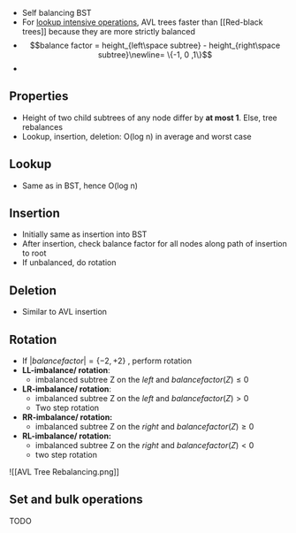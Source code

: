 - Self balancing BST
- For <u>lookup intensive operations</u>, AVL trees faster than [[Red-black trees]] because they are more strictly balanced
- $$balance factor = height_{left\space subtree} - height_{right\space subtree}\newline= \{-1, 0 ,1\}$$
- 
## Properties
- Height of two child subtrees of any node differ by **at most 1**. Else, tree rebalances
- Lookup, insertion, deletion: O(log n) in average and worst case

## Lookup
- Same as in BST, hence O(log n)

## Insertion
- Initially same as insertion into BST
- After insertion, check balance factor for all nodes along path of insertion to root
- If unbalanced, do rotation

## Deletion
- Similar to AVL insertion
## Rotation
- If $|balance factor| =\{-2, +2\}$ , perform rotation
- **LL-imbalance/ rotation**:
	- imbalanced subtree Z on the *left* and $balance factor(Z) \leq 0$   
- **LR-imbalance/ rotation**:
	- imbalanced subtree Z on the *left* and $balance factor(Z) > 0$ 
	- Two step rotation
- **RR-imbalance/ rotation:**
	- imbalanced subtree Z on the *right* and $balance factor(Z) \geq 0$   
- **RL-imbalance/ rotation:**
	- imbalanced subtree Z on the *right* and $balance factor(Z) < 0$ 
	- two step rotation

![[AVL Tree Rebalancing.png]]

## Set and bulk operations
TODO